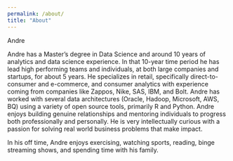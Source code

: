```yaml
---
permalink: /about/
title: "About"
---
```


Andre 

Andre has a Master’s degree in Data Science and around 10 years of analytics and data science experience. In that 10-year time period he has lead high performing teams and individuals, at both large companies and startups, for about 5 years. He specializes in retail, specifically direct-to-consumer and e-commerce, and consumer analytics with experience coming from companies like Zappos, Nike, SAS, IBM, and Bolt. Andre has worked with several data architectures (Oracle, Hadoop, Microsoft, AWS, BQ) using a variety of open source tools, primarily R and Python. Andre enjoys building genuine relationships and mentoring individuals to progress both professionally and personally. He is very intellectually curious with a passion for solving real world business problems that make impact.

In his off time, Andre enjoys exercising, watching sports, reading, binge streaming shows, and spending time with his family.